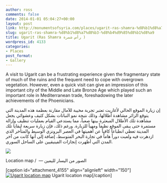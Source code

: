 ```yaml
---
author: ross
comments: false
date: 2014-01-01 05:04:27+00:00
layout: post
link: http://monumentsofsyria.com/places/ugarit-ras-shamra-%d8%b1%d8%a7%d8%b3-%d8%b4%d9%85%d8%b1%d8%a9/
slug: ugarit-ras-shamra-%d8%b1%d8%a7%d8%b3-%d8%b4%d9%85%d8%b1%d8%a9
title: Ugarit (Ras Shamra رأس شمرة )
wordpress_id: 4133
categories:
- Places
post_format:
- Gallery
---
```


A visit to Ugarit can be a frustrating experience given the fragmentary state of much of the ruins and the frequent need to cope with overgrown vegetation. However, even a quick visit can give an impression of this important city of the Middle and Late Bronze Age which played such an important role in Mediterranean trade, foreshadowing the later achievements of the Phoenicians.


إن زيارة الموقع الحالي لأغاريت تعتبر تجربة مخيبة للآمال مقارنة بعظمة هذه المدينة التي يتوقع الزائر مشاهدة أطلالها، وذلك نتيجة نمو النباتات بشكل كثيف وعشوائي يجعل مشاهدة تلك الأطلال المبعثرة بينها صعباً، مما يستدعي القيام بعمليات تنظيف وإزالة مستمرة حتى يبقى الموقع نظيفاً ومهيأ للزيارة. ورغم ذلك، فإن زيارة سريعة لبقايا تلك المدينة تعطي انطباعاً كافياً عن أهميتها في العصر البرونزي الوسيط والمتأخر الذي ازدهرت فيه ولعبت دوراً هاماً في تجارة البحر المتوسط، إضافة إلى أنها كانت من آخر المدن التي أظهرت إنجازات الفينيقيين على الساحل السوري.


![](http://monumentsofsyria.com/nextgen-attach_to_post/preview/id--4150)


Location map /  — الصور من اليسار لليمين




[caption id="attachment_4155" align="alignleft" width="150"][![Ugarit location map](http://monumentsofsyria.com/wp/wp-content/uploads/Ugarit-environs-150x150.png)](http://monumentsofsyria.com/wp/wp-content/uploads/Ugarit-environs.png) Ugarit location map[/caption]
